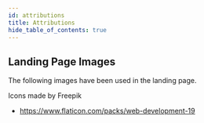 ```yaml
---
id: attributions
title: Attributions
hide_table_of_contents: true
---
```


## Landing Page Images

The following images have been used in the landing page.

Icons made by Freepik

- https://www.flaticon.com/packs/web-development-19
